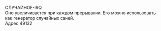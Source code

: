 СЛУЧАЙНОЕ-IRQ  
Оно увеличивается при каждом прерывании. Его можно использовать как генератор случайных саней.  
Адрес 49132